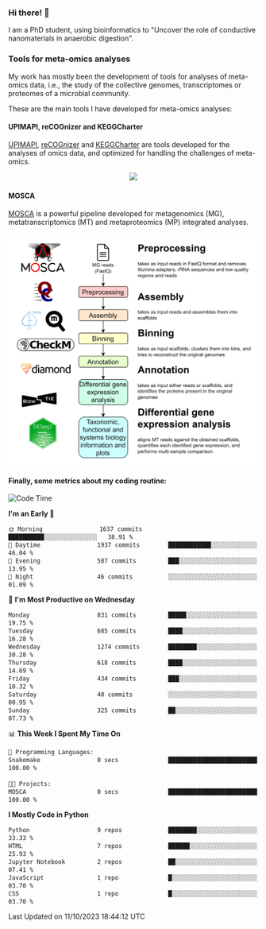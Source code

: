 ### Hi there! 👋

I am a PhD student, using bioinformatics to "Uncover the role of conductive nanomaterials in anaerobic digestion".

### Tools for meta-omics analyses

My work has mostly been the development of tools for analyses of meta-omics data, i.e., the study of the collective genomes, transcriptomes or proteomes of a microbial community.

These are the main tools I have developed for meta-omics analyses:

#### UPIMAPI, reCOGnizer and KEGGCharter

[UPIMAPI](https://github.com/iquasere/UPIMAPI), [reCOGnizer](https://github.com/iquasere/reCOGnizer) and [KEGGCharter](https://github.com/iquasere/KEGGCharter) are tools developed for the analyses of omics data, and optimized for handling the challenges of meta-omics.

<p align="center">
    <img src="assets/annotation_paper.png">
</p>

#### MOSCA

[MOSCA](https://github.com/iquasere/MOSCA) is a powerful pipeline developed for metagenomics (MG), metatranscriptomics (MT) and metaproteomics (MP) integrated analyses.

<p align="center">
    <img src="assets/mosca_workflow.png" align="center" width="700">
</p>


#### Finally, some metrics about my coding routine:

<!--START_SECTION:waka-->
![Code Time](http://img.shields.io/badge/Code%20Time-688%20hrs%2050%20mins-blue)

**I'm an Early 🐤** 

```text
🌞 Morning                1637 commits        ██████████░░░░░░░░░░░░░░░   38.91 % 
🌆 Daytime                1937 commits        ████████████░░░░░░░░░░░░░   46.04 % 
🌃 Evening                587 commits         ███░░░░░░░░░░░░░░░░░░░░░░   13.95 % 
🌙 Night                  46 commits          ░░░░░░░░░░░░░░░░░░░░░░░░░   01.09 % 
```
📅 **I'm Most Productive on Wednesday** 

```text
Monday                   831 commits         █████░░░░░░░░░░░░░░░░░░░░   19.75 % 
Tuesday                  685 commits         ████░░░░░░░░░░░░░░░░░░░░░   16.28 % 
Wednesday                1274 commits        ████████░░░░░░░░░░░░░░░░░   30.28 % 
Thursday                 618 commits         ████░░░░░░░░░░░░░░░░░░░░░   14.69 % 
Friday                   434 commits         ███░░░░░░░░░░░░░░░░░░░░░░   10.32 % 
Saturday                 40 commits          ░░░░░░░░░░░░░░░░░░░░░░░░░   00.95 % 
Sunday                   325 commits         ██░░░░░░░░░░░░░░░░░░░░░░░   07.73 % 
```


📊 **This Week I Spent My Time On** 

```text
💬 Programming Languages: 
Snakemake                0 secs              █████████████████████████   100.00 % 

🐱‍💻 Projects: 
MOSCA                    0 secs              █████████████████████████   100.00 % 
```

**I Mostly Code in Python** 

```text
Python                   9 repos             ████████░░░░░░░░░░░░░░░░░   33.33 % 
HTML                     7 repos             ██████░░░░░░░░░░░░░░░░░░░   25.93 % 
Jupyter Notebook         2 repos             ██░░░░░░░░░░░░░░░░░░░░░░░   07.41 % 
JavaScript               1 repo              █░░░░░░░░░░░░░░░░░░░░░░░░   03.70 % 
CSS                      1 repo              █░░░░░░░░░░░░░░░░░░░░░░░░   03.70 % 
```




 Last Updated on 11/10/2023 18:44:12 UTC
<!--END_SECTION:waka-->
